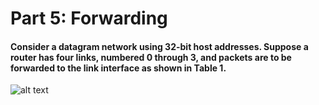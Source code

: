 # Part 5: Forwarding
#### Consider a datagram network using 32-bit host addresses. Suppose a router has four links, numbered 0 through 3, and packets are to be forwarded to the link interface as shown in Table 1.
![alt text](https://github.com/Kayui/tsamnotes/blob/master/Main%20Exam%202015/table1.png "Table 1")